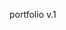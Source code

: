 portfolio v.1

<!-- Global site tag (gtag.js) - Google Analytics -->
<script async src="https://www.googletagmanager.com/gtag/js?id=UA-121952916-1"></script>
<script>
  window.dataLayer = window.dataLayer || [];
  function gtag(){dataLayer.push(arguments);}
  gtag('js', new Date());

  gtag('config', 'UA-121952916-1');
</script>
